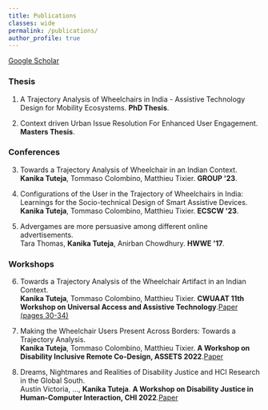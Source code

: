 ```yaml
---
title: Publications
classes: wide
permalink: /publications/
author_profile: true
---
```


[Google Scholar](https://scholar.google.com/citations?user=H-H7oWIAAAAJ&hl=en&oi=ao)

### Thesis
1. A Trajectory Analysis of Wheelchairs in India - Assistive Technology Design for Mobility Ecosystems. **PhD Thesis**.

2. Context driven Urban Issue Resolution For Enhanced User Engagement. **Masters Thesis**.


### Conferences
3. Towards a Trajectory Analysis of Wheelchair in an Indian Context.  
**Kanika Tuteja**, Tommaso Colombino, Matthieu Tixier. **GROUP '23**.  

4. Configurations of the User in the Trajectory of Wheelchairs in India: Learnings for the Socio-technical Design of Smart Assistive Devices.  
**Kanika Tuteja**, Tommaso Colombino, Matthieu Tixier. **ECSCW '23**. 

5. Advergames are more persuasive among different online advertisements.  
Tara Thomas, **Kanika Tuteja**, Anirban Chowdhury. **HWWE '17**.  


### Workshops

6. Towards a Trajectory Analysis of the Wheelchair Artifact in an Indian Context.  
**Kanika Tuteja**, Tommaso Colombino, Matthieu Tixier.
**CWUAAT 11th Workshop on Universal Access and Assistive Technology**.[Paper (pages 30-34)](https://api.repository.cam.ac.uk/server/api/core/bitstreams/572d2e4e-3a91-421a-8193-81287d6ab114/content )

8. Making the Wheelchair Users Present Across Borders: Towards a Trajectory Analysis.  
**Kanika Tuteja**, Tommaso Colombino, Matthieu Tixier.
**A Workshop on Disability Inclusive Remote Co-Design, ASSETS 2022**.[Paper](https://drive.google.com/drive/u/0/folders/1LSkW_OrCP7fYPSeekV7ISPhl2nF8wCJj)

10. Dreams, Nightmares and Realities of Disability Justice and HCI Research in the Global South.  
Austin Victoria, ..., **Kanika Tuteja**.
**A Workshop on Disability Justice in Human-Computer Interaction, CHI 2022**.[Paper](https://drive.google.com/file/d/1ffDKP03liyQRxmDPUj_EJMILNdzumGDK/view)


